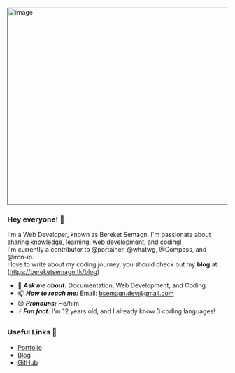 <p align="left">
    <a href="">
        <!-- update logo -->
        <img alt="image" src="https://i.ibb.co/GxKJvcC/profileintrofinall.jpg" width ="1050" height= "450">
    </a>
</

<br>

### Hey everyone! 👋

I'm a Web Developer, known as Bereket Semagn. I'm passionate about sharing knowledge, learning, web development, and coding! <br>
I'm currently a contributor to @portainer, @whatwg, @Compass, and @iron-io. <br>
I love to write about my coding journey, you should check out my **blog** at (https://bereketsemagn.tk/blog)

- 💬 ***Ask me about:*** Documentation, Web Development, and Coding.
- 📫 ***How to reach me:*** Email: bsemagn.dev@gmail.com
- 😄 ***Pronouns:*** He/him
- ⚡ ***Fun fact:*** I'm 12 years old, and I already know 3 coding languages!

### Useful Links 💙

- [Portfolio](https://bereketsemagn.tk/)
- [Blog](https://bereketsemagn.tk/blog)
- [GitHub](https://github.com/bereketsemagn)
